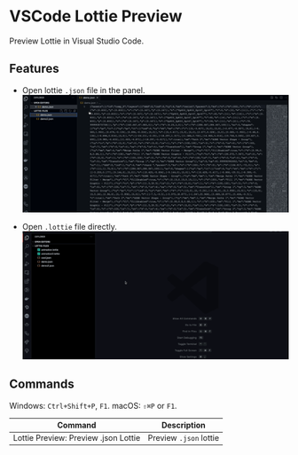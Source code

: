 # VSCode Lottie Preview

Preview Lottie in Visual Studio Code.

## Features

- Open lottie `.json` file in the panel.
  ![feature 1](media/images/vscode-lottie-preview-feature-1.gif)

- Open `.lottie` file directly.
  ![feature 2](media/images/vscode-lottie-preview-feature-2.gif)

## Commands

Windows: `Ctrl+Shift+P`, `F1`.
macOS: `⇧⌘P` or `F1`.

| Command                              | Description            |
| ------------------------------------ | ---------------------- |
| Lottie Preview: Preview .json Lottie | Preview `.json` lottie |
